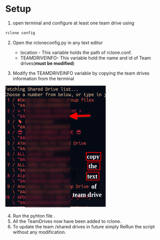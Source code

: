 # Setup

1. open terminal and configure at least one team drive using 

```bash
rclone config
```

2. Open the rcloneconfig.py in any text editor
   - location - This variable holds the path of rclone.conf.
   - TEAMDRIVEINFO- This variable hold the name and id of Team drives(**must be modified**)

3.  Modify the  TEAMDRIVEINFO variable by copying the team drives  information from the terminal

   ![](Screenshot_9.png)

   4. Run the pyhton file .
   5. All the TeamDrives now have been added to rclone.
   6. To update the team /shared drives in future simply ReRun the script without any modification.